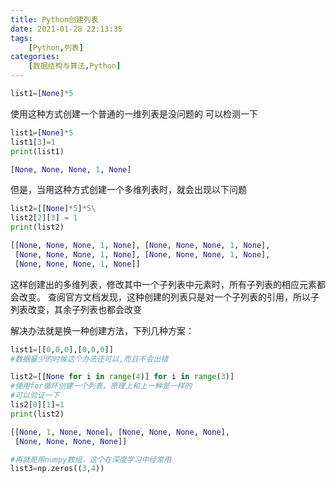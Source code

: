 ```yaml
---
title: Python创建列表
date: 2021-01-28 22:13:35
tags: 
    [Python,列表] 
categories: 
    [数据结构与算法,Python]
---
```

```python
list1=[None]*5
```
使用这种方式创建一个普通的一维列表是没问题的
可以检测一下

```python
list1=[None]*5
list1[3]=1
print(list1)

[None, None, None, 1, None]
```
但是，当用这种方式创建一个多维列表时，就会出现以下问题

```python
list2=[[None]*5]*5\
list2[2][3] = 1
print(list2)

[[None, None, None, 1, None], [None, None, None, 1, None],
 [None, None, None, 1, None], [None, None, None, 1, None],
 [None, None, None, 1, None]]
```
这样创建出的多维列表，修改其中一个子列表中元素时，所有子列表的相应元素都会改变。
查阅官方文档发现，这种创建的列表只是对一个子列表的引用，所以子列表改变，其余子列表也都会改变

解决办法就是换一种创建方法，下列几种方案：

```python
list1=[[0,0,0],[0,0,0]]
#数据量少的时候这个办法还可以,而且不会出错

list2=[[None for i in range(4)] for i in range(3)]
#使用for循环创建一个列表，原理上和上一种是一样的
#可以验证一下
lis2[0][1]=1
print(list2)

[[None, 1, None, None], [None, None, None, None],
 [None, None, None, None]]

#再就是用numpy数组，这个在深度学习中经常用
list3=np.zeros((3,4))
```
